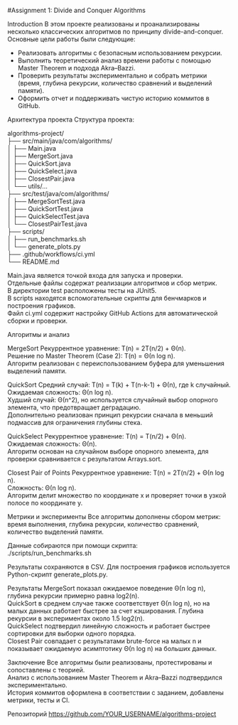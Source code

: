 #Assignment 1: Divide and Conquer Algorithms

Introduction
В этом проекте реализованы и проанализированы несколько классических алгоритмов по принципу divide-and-conquer. Основные цели работы были следующие:
- Реализовать алгоритмы с безопасным использованием рекурсии.
- Выполнить теоретический анализ времени работы с помощью Master Theorem и подхода Akra–Bazzi.
- Проверить результаты экспериментально и собрать метрики (время, глубина рекурсии, количество сравнений и выделений памяти).
- Оформить отчет и поддерживать чистую историю коммитов в GitHub.

Архитектура проекта
Структура проекта:

algorithms-project/  
├── src/main/java/com/algorithms/  
│    ├── Main.java  
│    ├── MergeSort.java  
│    ├── QuickSort.java  
│    ├── QuickSelect.java  
│    ├── ClosestPair.java  
│    └── utils/...  
├── src/test/java/com/algorithms/  
│    ├── MergeSortTest.java  
│    ├── QuickSortTest.java  
│    ├── QuickSelectTest.java  
│    └── ClosestPairTest.java  
├── scripts/  
│    ├── run_benchmarks.sh  
│    └── generate_plots.py  
├── .github/workflows/ci.yml  
└── README.md

Main.java является точкой входа для запуска и проверки.  
Отдельные файлы содержат реализации алгоритмов и сбор метрик.  
В директории test расположены тесты на JUnit5.  
В scripts находятся вспомогательные скрипты для бенчмарков и построения графиков.  
Файл ci.yml содержит настройку GitHub Actions для автоматической сборки и проверки.

Алгоритмы и анализ

MergeSort
Рекуррентное уравнение: T(n) = 2T(n/2) + Θ(n).  
Решение по Master Theorem (Case 2): T(n) = Θ(n log n).  
Алгоритм реализован с переиспользованием буфера для уменьшения выделений памяти.

QuickSort
Средний случай: T(n) = T(k) + T(n-k-1) + Θ(n), где k случайный.  
Ожидаемая сложность: Θ(n log n).  
Худший случай: Θ(n^2), но используется случайный выбор опорного элемента, что предотвращает деградацию.  
Дополнительно реализован принцип рекурсии сначала в меньший подмассив для ограничения глубины стека.

QuickSelect
Рекуррентное уравнение: T(n) = T(n/2) + Θ(n).  
Ожидаемая сложность: Θ(n).  
Алгоритм основан на случайном выборе опорного элемента, для проверки сравнивается с результатом Arrays.sort.

Closest Pair of Points
Рекуррентное уравнение: T(n) = 2T(n/2) + Θ(n log n).  
Сложность: Θ(n log n).  
Алгоритм делит множество по координате x и проверяет точки в узкой полосе по координате y.

Метрики и эксперименты
Все алгоритмы дополнены сбором метрик: время выполнения, глубина рекурсии, количество сравнений, количество выделений памяти.

Данные собираются при помощи скрипта:  
./scripts/run_benchmarks.sh

Результаты сохраняются в CSV. Для построения графиков используется Python-скрипт generate_plots.py.

Результаты
MergeSort показал ожидаемое поведение Θ(n log n), глубина рекурсии примерно равна log2(n).  
QuickSort в среднем случае также соответствует Θ(n log n), но на малых данных работает быстрее за счет кэширования. Глубина рекурсии в экспериментах около 1.5 log2(n).  
QuickSelect подтвердил линейную сложность и работает быстрее сортировки для выборки одного порядка.  
Closest Pair совпадает с результатами brute-force на малых n и показывает ожидаемую асимптотику Θ(n log n) на больших данных.

Заключение
Все алгоритмы были реализованы, протестированы и сопоставлены с теорией.  
Анализ с использованием Master Theorem и Akra–Bazzi подтвердился экспериментально.  
История коммитов оформлена в соответствии с заданием, добавлены метрики, тесты и CI.

Репозиторий 
https://github.com/YOUR_USERNAME/algorithms-project

